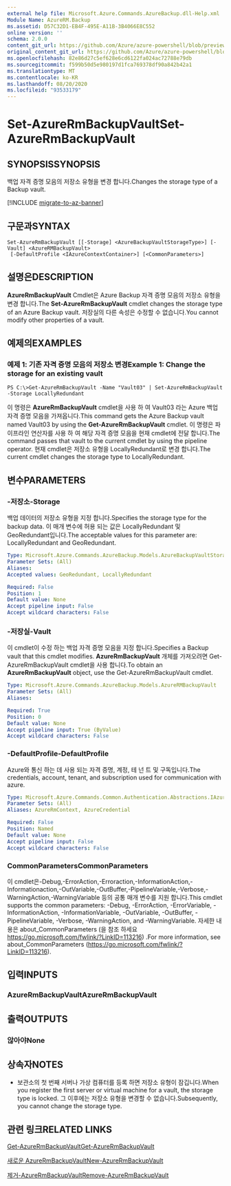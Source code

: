 ```yaml
---
external help file: Microsoft.Azure.Commands.AzureBackup.dll-Help.xml
Module Name: AzureRM.Backup
ms.assetid: D57C32D1-EB4F-495E-A11B-3B4066E8C552
online version: ''
schema: 2.0.0
content_git_url: https://github.com/Azure/azure-powershell/blob/preview/src/ResourceManager/AzureBackup/Commands.AzureBackup/help/Set-AzureRmBackupVault.md
original_content_git_url: https://github.com/Azure/azure-powershell/blob/preview/src/ResourceManager/AzureBackup/Commands.AzureBackup/help/Set-AzureRmBackupVault.md
ms.openlocfilehash: 82e86d27c5ef628e6cd6122fa024ac72788e79db
ms.sourcegitcommit: f599b50d5e980197d1fca769378df90a842b42a1
ms.translationtype: MT
ms.contentlocale: ko-KR
ms.lasthandoff: 08/20/2020
ms.locfileid: "93533179"
---
```

# <span data-ttu-id="94d90-101">Set-AzureRmBackupVault</span><span class="sxs-lookup"><span data-stu-id="94d90-101">Set-AzureRmBackupVault</span></span>

## <span data-ttu-id="94d90-102">SYNOPSIS</span><span class="sxs-lookup"><span data-stu-id="94d90-102">SYNOPSIS</span></span>
<span data-ttu-id="94d90-103">백업 자격 증명 모음의 저장소 유형을 변경 합니다.</span><span class="sxs-lookup"><span data-stu-id="94d90-103">Changes the storage type of a Backup vault.</span></span>

[!INCLUDE [migrate-to-az-banner](../../includes/migrate-to-az-banner.md)]

## <span data-ttu-id="94d90-104">구문과</span><span class="sxs-lookup"><span data-stu-id="94d90-104">SYNTAX</span></span>

```
Set-AzureRmBackupVault [[-Storage] <AzureBackupVaultStorageType>] [-Vault] <AzureRMBackupVault>
 [-DefaultProfile <IAzureContextContainer>] [<CommonParameters>]
```

## <span data-ttu-id="94d90-105">설명은</span><span class="sxs-lookup"><span data-stu-id="94d90-105">DESCRIPTION</span></span>
<span data-ttu-id="94d90-106">**AzureRmBackupVault** Cmdlet은 Azure Backup 자격 증명 모음의 저장소 유형을 변경 합니다.</span><span class="sxs-lookup"><span data-stu-id="94d90-106">The **Set-AzureRmBackupVault** cmdlet changes the storage type of an Azure Backup vault.</span></span>
<span data-ttu-id="94d90-107">저장실의 다른 속성은 수정할 수 없습니다.</span><span class="sxs-lookup"><span data-stu-id="94d90-107">You cannot modify other properties of a vault.</span></span>

## <span data-ttu-id="94d90-108">예제의</span><span class="sxs-lookup"><span data-stu-id="94d90-108">EXAMPLES</span></span>

### <span data-ttu-id="94d90-109">예제 1: 기존 자격 증명 모음의 저장소 변경</span><span class="sxs-lookup"><span data-stu-id="94d90-109">Example 1: Change the storage for an existing vault</span></span>
```
PS C:\>Get-AzureRmBackupVault -Name "Vault03" | Set-AzureRmBackupVault -Storage LocallyRedundant
```

<span data-ttu-id="94d90-110">이 명령은 **AzureRmBackupVault** cmdlet을 사용 하 여 Vault03 라는 Azure 백업 자격 증명 모음을 가져옵니다.</span><span class="sxs-lookup"><span data-stu-id="94d90-110">This command gets the Azure Backup vault named Vault03 by using the **Get-AzureRmBackupVault** cmdlet.</span></span>
<span data-ttu-id="94d90-111">이 명령은 파이프라인 연산자를 사용 하 여 해당 자격 증명 모음을 현재 cmdlet에 전달 합니다.</span><span class="sxs-lookup"><span data-stu-id="94d90-111">The command passes that vault to the current cmdlet by using the pipeline operator.</span></span>
<span data-ttu-id="94d90-112">현재 cmdlet은 저장소 유형을 LocallyRedundant로 변경 합니다.</span><span class="sxs-lookup"><span data-stu-id="94d90-112">The current cmdlet changes the storage type to LocallyRedundant.</span></span>

## <span data-ttu-id="94d90-113">변수</span><span class="sxs-lookup"><span data-stu-id="94d90-113">PARAMETERS</span></span>

### <span data-ttu-id="94d90-114">-저장소</span><span class="sxs-lookup"><span data-stu-id="94d90-114">-Storage</span></span>
<span data-ttu-id="94d90-115">백업 데이터의 저장소 유형을 지정 합니다.</span><span class="sxs-lookup"><span data-stu-id="94d90-115">Specifies the storage type for the backup data.</span></span>
<span data-ttu-id="94d90-116">이 매개 변수에 허용 되는 값은 LocallyRedundant 및 GeoRedundant입니다.</span><span class="sxs-lookup"><span data-stu-id="94d90-116">The acceptable values for this parameter are: LocallyRedundant and GeoRedundant.</span></span>

```yaml
Type: Microsoft.Azure.Commands.AzureBackup.Models.AzureBackupVaultStorageType
Parameter Sets: (All)
Aliases: 
Accepted values: GeoRedundant, LocallyRedundant

Required: False
Position: 1
Default value: None
Accept pipeline input: False
Accept wildcard characters: False
```

### <span data-ttu-id="94d90-117">-저장실</span><span class="sxs-lookup"><span data-stu-id="94d90-117">-Vault</span></span>
<span data-ttu-id="94d90-118">이 cmdlet이 수정 하는 백업 자격 증명 모음을 지정 합니다.</span><span class="sxs-lookup"><span data-stu-id="94d90-118">Specifies a Backup vault that this cmdlet modifies.</span></span>
<span data-ttu-id="94d90-119">**AzureRmBackupVault** 개체를 가져오려면 Get-AzureRmBackupVault cmdlet을 사용 합니다.</span><span class="sxs-lookup"><span data-stu-id="94d90-119">To obtain an **AzureRmBackupVault** object, use the Get-AzureRmBackupVault cmdlet.</span></span>

```yaml
Type: Microsoft.Azure.Commands.AzureBackup.Models.AzureRMBackupVault
Parameter Sets: (All)
Aliases: 

Required: True
Position: 0
Default value: None
Accept pipeline input: True (ByValue)
Accept wildcard characters: False
```

### <span data-ttu-id="94d90-120">-DefaultProfile</span><span class="sxs-lookup"><span data-stu-id="94d90-120">-DefaultProfile</span></span>
<span data-ttu-id="94d90-121">Azure와 통신 하는 데 사용 되는 자격 증명, 계정, 테 넌 트 및 구독입니다.</span><span class="sxs-lookup"><span data-stu-id="94d90-121">The credentials, account, tenant, and subscription used for communication with azure.</span></span>

```yaml
Type: Microsoft.Azure.Commands.Common.Authentication.Abstractions.IAzureContextContainer
Parameter Sets: (All)
Aliases: AzureRmContext, AzureCredential

Required: False
Position: Named
Default value: None
Accept pipeline input: False
Accept wildcard characters: False
```

### <span data-ttu-id="94d90-122">CommonParameters</span><span class="sxs-lookup"><span data-stu-id="94d90-122">CommonParameters</span></span>
<span data-ttu-id="94d90-123">이 cmdlet은-Debug,-ErrorAction,-Erroraction,-InformationAction,-Informationaction,-OutVariable,-OutBuffer,-PipelineVariable,-Verbose,-WarningAction,-WarningVariable 등의 공통 매개 변수를 지원 합니다.</span><span class="sxs-lookup"><span data-stu-id="94d90-123">This cmdlet supports the common parameters: -Debug, -ErrorAction, -ErrorVariable, -InformationAction, -InformationVariable, -OutVariable, -OutBuffer, -PipelineVariable, -Verbose, -WarningAction, and -WarningVariable.</span></span> <span data-ttu-id="94d90-124">자세한 내용은 about_CommonParameters (을 참조 하세요 https://go.microsoft.com/fwlink/?LinkID=113216) .</span><span class="sxs-lookup"><span data-stu-id="94d90-124">For more information, see about_CommonParameters (https://go.microsoft.com/fwlink/?LinkID=113216).</span></span>

## <span data-ttu-id="94d90-125">입력</span><span class="sxs-lookup"><span data-stu-id="94d90-125">INPUTS</span></span>

### <span data-ttu-id="94d90-126">AzureRmBackupVault</span><span class="sxs-lookup"><span data-stu-id="94d90-126">AzureRmBackupVault</span></span>

## <span data-ttu-id="94d90-127">출력</span><span class="sxs-lookup"><span data-stu-id="94d90-127">OUTPUTS</span></span>

### <span data-ttu-id="94d90-128">않아야</span><span class="sxs-lookup"><span data-stu-id="94d90-128">None</span></span>

## <span data-ttu-id="94d90-129">상속자</span><span class="sxs-lookup"><span data-stu-id="94d90-129">NOTES</span></span>
* <span data-ttu-id="94d90-130">보관소의 첫 번째 서버나 가상 컴퓨터를 등록 하면 저장소 유형이 잠깁니다.</span><span class="sxs-lookup"><span data-stu-id="94d90-130">When you register the first server or virtual machine for a vault, the storage type is locked.</span></span> <span data-ttu-id="94d90-131">그 이후에는 저장소 유형을 변경할 수 없습니다.</span><span class="sxs-lookup"><span data-stu-id="94d90-131">Subsequently, you cannot change the storage type.</span></span>

## <span data-ttu-id="94d90-132">관련 링크</span><span class="sxs-lookup"><span data-stu-id="94d90-132">RELATED LINKS</span></span>

[<span data-ttu-id="94d90-133">Get-AzureRmBackupVault</span><span class="sxs-lookup"><span data-stu-id="94d90-133">Get-AzureRmBackupVault</span></span>](./Get-AzureRmBackupVault.md)

[<span data-ttu-id="94d90-134">새로운 AzureRmBackupVault</span><span class="sxs-lookup"><span data-stu-id="94d90-134">New-AzureRmBackupVault</span></span>](./New-AzureRmBackupVault.md)

[<span data-ttu-id="94d90-135">제거-AzureRmBackupVault</span><span class="sxs-lookup"><span data-stu-id="94d90-135">Remove-AzureRmBackupVault</span></span>](./Remove-AzureRmBackupVault.md)


